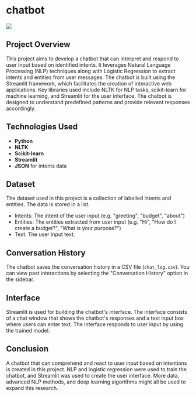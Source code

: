 # chatbot

<img src="./images/chatbot.png"/>

## Project Overview
This project aims to develop a chatbot that can interpret and respond to user input based on identified intents. It leverages Natural Language Processing (NLP) techniques along with Logistic Regression to extract intents and entities from user messages. The chatbot is built using the Streamlit framework, which facilitates the creation of interactive web applications. Key libraries used include NLTK for NLP tasks, scikit-learn for machine learning, and Streamlit for the user interface. The chatbot is designed to understand predefined patterns and provide relevant responses accordingly.

## Technologies Used
- **Python**
- **NLTK**
- **Scikit-learn**
- **Streamlit**
- **JSON** for intents data


## Dataset
The dataset used in this project is a collection of labelled intents and entities. The data is stored in a list.
- Intents: The intent of the user input (e.g. "greeting", "budget", "about")
- Entities: The entities extracted from user input (e.g. "Hi", "How do I create a budget?", "What is your purpose?")
- Text: The user input text.

## Conversation History
The chatbot saves the conversation history in a CSV file (`chat_log.csv`). You can view past interactions by selecting the "Conversation History" option in the sidebar.


## Interface
Streamlit is used for building the chatbot's interface. The interface consists of a chat window that shows the chatbot's responses and a text input box where users can enter text. The interface responds to user input by using the trained model.

## Conclusion
A chatbot that can comprehend and react to user input based on intentions is created in this project. NLP and logistic regression were used to train the chatbot, and Streamlit was used to create the user interface. More data, advanced NLP methods, and deep learning algorithms might all be used to expand this research.
